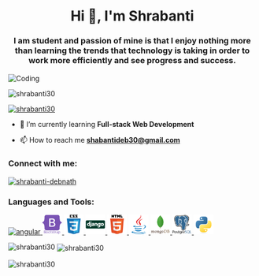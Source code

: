 <h1 align="center">Hi 👋, I'm Shrabanti</h1>

<h3 align="center">I am student  and passion of mine is that I enjoy nothing more than learning the trends that technology is taking in order to work more efficiently and see progress and success.</h3>

<img align="center" alt="Coding" width="400" src="https://cdn.dribbble.com/users/331265/screenshots/2542587/gabi-d.gif">


<p align="left"> <img src="https://komarev.com/ghpvc/?username=shrabanti30&label=Profile%20views&color=0e75b6&style=flat" alt="shrabanti30" /> </p>

<p align="left"> <a href="https://github.com/ryo-ma/github-profile-trophy"><img src="https://github-profile-trophy.vercel.app/?username=shrabanti30" alt="shrabanti30" /></a> </p>

- 🌱 I’m currently learning **Full-stack Web Development**

- 📫 How to reach me **shabantideb30@gmail.com**

<h3 align="left">Connect with me:</h3>
<p align="left">
<a href="https://linkedin.com/in/shrabanti-debnath" target="blank"><img align="center" src="https://raw.githubusercontent.com/rahuldkjain/github-profile-readme-generator/master/src/images/icons/Social/linked-in-alt.svg" alt="shrabanti-debnath" height="30" width="40" /></a>
</p>

<h3 align="left">Languages and Tools:</h3>
<p align="left"> <a href="https://angular.io" target="_blank" rel="noreferrer"> <img src="https://angular.io/assets/images/logos/angular/angular.svg" alt="angular" width="40" height="40"/> </a> <a href="https://getbootstrap.com" target="_blank" rel="noreferrer"> <img src="https://raw.githubusercontent.com/devicons/devicon/master/icons/bootstrap/bootstrap-plain-wordmark.svg" alt="bootstrap" width="40" height="40"/> </a> <a href="https://www.w3schools.com/css/" target="_blank" rel="noreferrer"> <img src="https://raw.githubusercontent.com/devicons/devicon/master/icons/css3/css3-original-wordmark.svg" alt="css3" width="40" height="40"/> </a> <a href="https://www.djangoproject.com/" target="_blank" rel="noreferrer"> <img src="https://raw.githubusercontent.com/devicons/devicon/master/icons/django/django-original.svg" alt="django" width="40" height="40"/> </a> <a href="https://www.w3.org/html/" target="_blank" rel="noreferrer"> <img src="https://raw.githubusercontent.com/devicons/devicon/master/icons/html5/html5-original-wordmark.svg" alt="html5" width="40" height="40"/> </a> <a href="https://www.java.com" target="_blank" rel="noreferrer"> <img src="https://raw.githubusercontent.com/devicons/devicon/master/icons/java/java-original.svg" alt="java" width="40" height="40"/> </a> <a href="https://www.mongodb.com/" target="_blank" rel="noreferrer"> <img src="https://raw.githubusercontent.com/devicons/devicon/master/icons/mongodb/mongodb-original-wordmark.svg" alt="mongodb" width="40" height="40"/> </a> <a href="https://www.postgresql.org" target="_blank" rel="noreferrer"> <img src="https://raw.githubusercontent.com/devicons/devicon/master/icons/postgresql/postgresql-original-wordmark.svg" alt="postgresql" width="40" height="40"/> </a> <a href="https://www.python.org" target="_blank" rel="noreferrer"> <img src="https://raw.githubusercontent.com/devicons/devicon/master/icons/python/python-original.svg" alt="python" width="40" height="40"/> </a> </p>

<p><img align="left" src="https://github-readme-stats.vercel.app/api/top-langs?username=shrabanti30&show_icons=true&locale=en&layout=compact" alt="shrabanti30" /></p>

<p>&nbsp;<img align="center" src="https://github-readme-stats.vercel.app/api?username=shrabanti30&show_icons=true&locale=en" alt="shrabanti30" /></p>

<p><img align="center" src="https://github-readme-streak-stats.herokuapp.com/?user=shrabanti30&" alt="shrabanti30" /></p>

